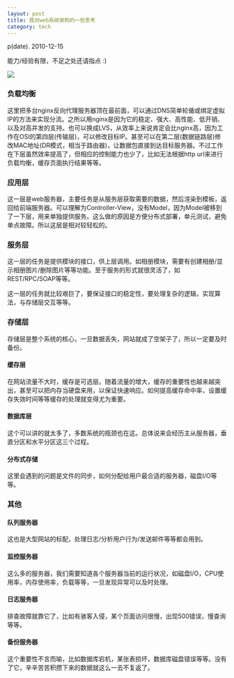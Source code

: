 ```yaml
---
layout: post
title: 我对web系统架构的一些思考
category: tech
---
```


p(date). 2010-12-15

能力/经验有限，不足之处还请指点 :)

<a href="/image/wsa-b.png"><img src="/image/wsa.gif" /></a>

### 负载均衡

这里把多台nginx反向代理服务器顶在最前面，可以通过DNS简单轮循或绑定虚拟IP的方法来实现分流。之所以用nginx是因为它的稳定、强大、高性能、低开销、以及对高并发的支持。也可以换成LVS，从效率上来说肯定会比nginx高，因为工作在OSI的第四层(传输层)，可以修改目标IP。甚至可以在第二层(数据链路层)修改MAC地址(DR模式，相当于路由器)，让数据包直接到达目标服务器。不过工作在下层虽然效率提高了，但相应的控制能力也少了，比如无法根据http url来进行负载均衡，缓存页面执行结果等等。

### 应用层

这一层是web服务器，主要任务是从服务层获取需要的数据，然后渲染到模板，返回给前端服务器。可以理解为Controller-View，没有Model，因为Model被移到了一下层，用来单独提供服务。这么做的原因是方便分布式部署，单元测试，避免单点故障。所以这层是相对较轻松的。

### 服务层

这一层的任务是提供模块的接口，供上层调用。如相册模块，需要有创建相册/显示相册图片/删除图片等等功能。至于服务的形式就很灵活了，如REST/RPC/SOAP等等。

这一层的任务就比较艰巨了，要保证接口的稳定性，要处理复杂的逻辑，实现算法，与存储层交互等等。

### 存储层

存储层是整个系统的核心，一旦数据丢失，网站就成了空架子了，所以一定要及时备份。

#### 缓存层

在网站流量不大时，缓存是可选层。随着流量的增大，缓存的重要性也越来越突出，甚至可以把内存当硬盘来用，以保证快速响应。如何提高缓存命中率，设置缓存失效时间等等缓存的处理就变得尤为重要。

#### 数据库层

这个可以讲的就太多了，多数系统的瓶颈也在这。总体说来会经历主从服务器，垂直分区和水平分区这三个过程。

#### 分布式存储

这里会遇到的问题是文件的同步，如何分配给用户最合适的服务器，磁盘I/O等等。

### 其他

#### 队列服务器

这也是大型网站的标配，处理日志/分析用户行为/发送邮件等等都会用到。

#### 监控服务器

这么多的服务器，我们需要知道各个服务器当前的运行状况，如磁盘I/O，CPU使用率，内存使用率，负载等等，一旦发现异常可以及时处理。

#### 日志服务器

排查故障就靠它了，比如有骇客入侵，某个页面访问很慢，出现500错误，慢查询等等。

#### 备份服务器

这个重要性不言而喻，比如数据库宕机，某张表损坏，数据库磁盘错误等等。没有了它，辛辛苦苦积攒下来的数据就这么一去不复返了。
